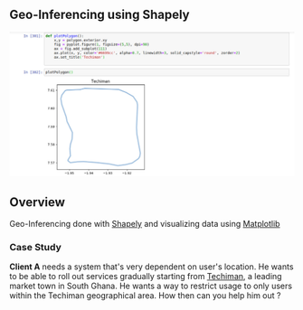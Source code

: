 ## Geo-Inferencing using Shapely

<p align="center">
<img alt="demo"  width="auto" height="auto" src="./data/c.jpg"/>
</p>

## **Overview**

Geo-Inferencing done with [Shapely](https://pypi.org/project/Shapely/) and visualizing data using [Matplotlib](https://pypi.org/project/matplotlib/)

### **Case Study**

**Client A** needs a system that's very dependent on user's location. He wants to be able to roll out services gradually starting from [Techiman](https://en.wikipedia.org/wiki/Techiman), a leading market town in South Ghana. He wants a way to restrict usage to only users within the Techiman geographical area. How then can you help him out ?
